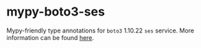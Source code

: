 # mypy-boto3-ses

Mypy-friendly type annotations for `boto3` 1.10.22 `ses` service.
More information can be found [here](https://github.com/vemel/mypy_boto3).